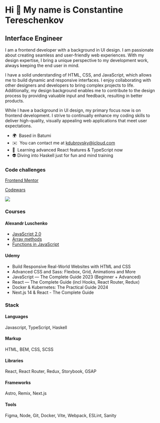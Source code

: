 Hi 👋 My name is Constantine Tereschenkov
========================================= 
Interface Engineer
------------------------ 
I am a frontend developer with a background in UI design. I am passionate about creating seamless and user-friendly web experiences. With my design expertise, I bring a unique perspective to my development work, always keeping the end user in mind.

I have a solid understanding of HTML, CSS, and JavaScript, which allows me to build dynamic and responsive interfaces. I enjoy collaborating with other designers and developers to bring complex projects to life. Additionally, my design background enables me to contribute to the design process by providing valuable input and feedback, resulting in better products.

While I have a background in UI design, my primary focus now is on frontend development. I strive to continually enhance my coding skills to deliver high-quality, visually appealing web applications that meet user expectations.

* 🌍  Based in Batumi 
* ✉️  You can contact me at [kdubrovsky@icloud.com](mailto:kdubrovsky@icloud.com) 
* 🧠  Learning advanced React features & TypeScript now
* 👽  Diving into Haskell just for fun and mind training

### Code challenges  

[Frontend Mentor](https://www.frontendmentor.io/profile/kdubrovsky)

[Codewars](https://www.codewars.com/users/kdubrovsky)

<img src="https://www.codewars.com/users/kdubrovsky/badges/small">

### Courses

#### Alexandr Luschenko

* [JavaScript 2.0](https://itgid.info/ru/certificate/view?Certificate%5Buid%5D=e8ass8rz3azh)
* [Array methods](https://itgid.info/ru/certificate/view?Certificate%5Buid%5D=b29b9e82tvx7)
* [Functions in JavaScript](https://itgid.info/ru/certificate/view?Certificate%5Buid%5D=ngxfjcc6a3sw)

#### Udemy

* Build Responsive Real-World Websites with HTML and CSS
* Advanced CSS and Sass: Flexbox, Grid, Animations and More
* JavaScript — The Complete Guide 2023 (Beginner + Advanced)
* React — The Complete Guide (incl Hooks, React Router, Redux)
* Docker & Kubernetes: The Practical Guide 2024
* Next.js 14 & React - The Complete Guide 

### Stack  

#### Languages
Javascript, TypeScript, Haskell

#### Markup
HTML, BEM, CSS, SCSS

#### Libraries
React, React Router, Redux, Storybook, GSAP

#### Frameworks
Astro, Remix, Next.js

#### Tools
Figma, Node, Git, Docker, Vite, Webpack, ESLint, Sanity
